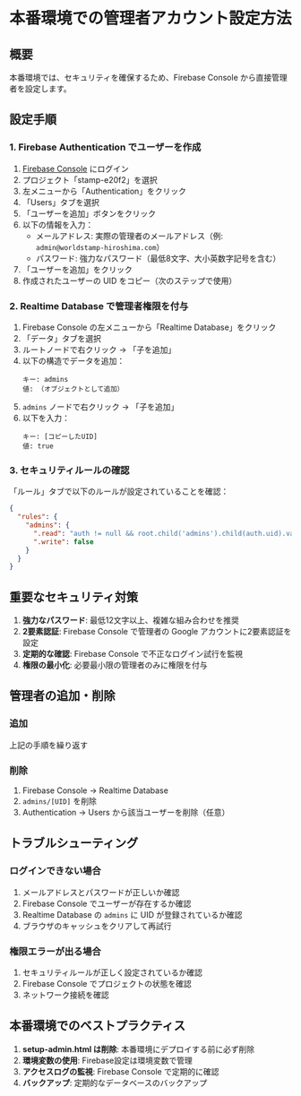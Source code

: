 # 本番環境での管理者アカウント設定方法

## 概要
本番環境では、セキュリティを確保するため、Firebase Console から直接管理者を設定します。

## 設定手順

### 1. Firebase Authentication でユーザーを作成

1. [Firebase Console](https://console.firebase.google.com) にログイン
2. プロジェクト「stamp-e20f2」を選択
3. 左メニューから「Authentication」をクリック
4. 「Users」タブを選択
5. 「ユーザーを追加」ボタンをクリック
6. 以下の情報を入力：
   - メールアドレス: 実際の管理者のメールアドレス（例: `admin@worldstamp-hiroshima.com`）
   - パスワード: 強力なパスワード（最低8文字、大小英数字記号を含む）
7. 「ユーザーを追加」をクリック
8. 作成されたユーザーの UID をコピー（次のステップで使用）

### 2. Realtime Database で管理者権限を付与

1. Firebase Console の左メニューから「Realtime Database」をクリック
2. 「データ」タブを選択
3. ルートノードで右クリック → 「子を追加」
4. 以下の構造でデータを追加：
   ```
   キー: admins
   値: （オブジェクトとして追加）
   ```
5. `admins` ノードで右クリック → 「子を追加」
6. 以下を入力：
   ```
   キー: [コピーしたUID]
   値: true
   ```

### 3. セキュリティルールの確認

「ルール」タブで以下のルールが設定されていることを確認：

```json
{
  "rules": {
    "admins": {
      ".read": "auth != null && root.child('admins').child(auth.uid).val() === true",
      ".write": false
    }
  }
}
```

## 重要なセキュリティ対策

1. **強力なパスワード**: 最低12文字以上、複雑な組み合わせを推奨
2. **2要素認証**: Firebase Console で管理者の Google アカウントに2要素認証を設定
3. **定期的な確認**: Firebase Console で不正なログイン試行を監視
4. **権限の最小化**: 必要最小限の管理者のみに権限を付与

## 管理者の追加・削除

### 追加
上記の手順を繰り返す

### 削除
1. Firebase Console → Realtime Database
2. `admins/[UID]` を削除
3. Authentication → Users から該当ユーザーを削除（任意）

## トラブルシューティング

### ログインできない場合
1. メールアドレスとパスワードが正しいか確認
2. Firebase Console でユーザーが存在するか確認
3. Realtime Database の `admins` に UID が登録されているか確認
4. ブラウザのキャッシュをクリアして再試行

### 権限エラーが出る場合
1. セキュリティルールが正しく設定されているか確認
2. Firebase Console でプロジェクトの状態を確認
3. ネットワーク接続を確認

## 本番環境でのベストプラクティス

1. **setup-admin.html は削除**: 本番環境にデプロイする前に必ず削除
2. **環境変数の使用**: Firebase設定は環境変数で管理
3. **アクセスログの監視**: Firebase Console で定期的に確認
4. **バックアップ**: 定期的なデータベースのバックアップ